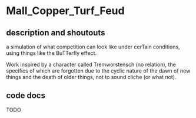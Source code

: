 # Mall_Copper_Turf_Feud

## description and shoutouts 
a simulation of what competition can look like under cerTain conditions, using things like the BuTTerfly effect. 

Work inspired by a character called Tremworstensch (no relation), the specifics of which are forgotten due to the cyclic nature of the dawn of new things and the death of older things, not to sound cliche (or what not). 

## code docs
TODO 
